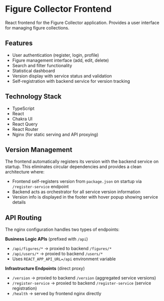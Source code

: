 # Figure Collector Frontend

React frontend for the Figure Collector application. Provides a user interface for managing figure collections.

## Features

- User authentication (register, login, profile)
- Figure management interface (add, edit, delete)
- Search and filter functionality
- Statistical dashboard
- Version display with service status and validation
- Self-registration with backend service for version tracking

## Technology Stack

- TypeScript
- React
- Chakra UI
- React Query
- React Router
- Nginx (for static serving and API proxying)

## Version Management

The frontend automatically registers its version with the backend service on startup. This eliminates circular dependencies and provides a clean architecture where:

- Frontend self-registers version from `package.json` on startup via `/register-service` endpoint
- Backend acts as orchestrator for all service version information
- Version info is displayed in the footer with hover popup showing service details

## API Routing

The nginx configuration handles two types of endpoints:

**Business Logic APIs** (prefixed with `/api`)
- `/api/figures/*` → proxied to backend `/figures/*`
- `/api/users/*` → proxied to backend `/users/*` 
- Uses `REACT_APP_API_URL=/api` environment variable

**Infrastructure Endpoints** (direct proxy)
- `/version` → proxied to backend `/version` (aggregated service versions)
- `/register-service` → proxied to backend `/register-service` (service registration)
- `/health` → served by frontend nginx directly
